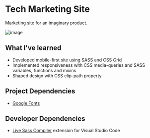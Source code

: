 # Tech Marketing Site

Marketing site for an imaginary product.

![image](https://user-images.githubusercontent.com/12193814/75841485-9ee83e80-5dac-11ea-8f6c-07d954039f19.png)

## What I've learned

- Developed mobile-first site using SASS and CSS Grid
- Implemented responsiveness with CSS media-queries and SASS variables, functions and mixins
- Shaped design with CSS clip-path property

## Project Dependencies

- [Google Fonts](https://fonts.google.com)

## Developer Dependencies

- [Live Sass Compiler](https://marketplace.visualstudio.com/items?itemName=ritwickdey.live-sass) extension for Visual Studio Code
